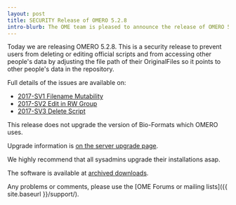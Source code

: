 ```yaml
---
layout: post
title: SECURITY Release of OMERO 5.2.8
intro-blurb: The OME team is pleased to announce the release of OMERO 5.2.8, a security update which we recommend all sysadmins upgrade to as soon as possible.
---
```

Today we are releasing OMERO 5.2.8. This is a security release to prevent users from deleting or editing official scripts and from accessing other people's data by adjusting the file path of their OriginalFiles so it points to other people's data in the repository.

Full details of the issues are available on:

-  [2017-SV1 Filename Mutability](https://www.openmicroscopy.org/site/products/omero/secvuln/2017-SV1-filename)
-  [2017-SV2 Edit in RW Group](https://www.openmicroscopy.org/site/products/omero/secvuln/2017-SV2-edit-rw)
-  [2017-SV3 Delete Script](https://www.openmicroscopy.org/site/products/omero/secvuln/2017-SV3-delete-script)

This release does not upgrade the version of Bio-Formats which OMERO uses.

Upgrade information is [on the server upgrade page](https://docs.openmicroscopy.org/omero/5.2.8/sysadmins/server-upgrade.html).

We highly recommend that all sysadmins upgrade their installations asap.

The software is available at [archived downloads](http://downloads.openmicroscopy.org/omero/5.2.8).

Any problems or comments, please use the [OME Forums or mailing lists]({{ site.baseurl }}/support/).
